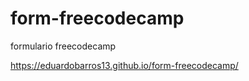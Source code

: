 # form-freecodecamp
 formulario freecodecamp


https://eduardobarros13.github.io/form-freecodecamp/
